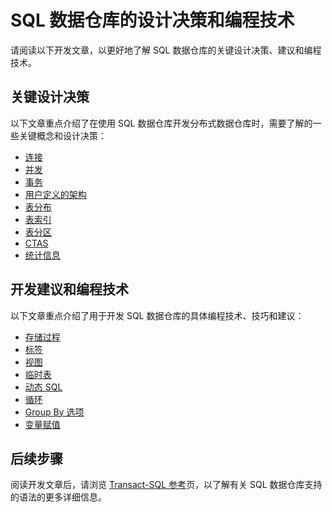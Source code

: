 <properties
   pageTitle="SQL 数据仓库开发的设计决策和编码技术 | Azure"
   description="SQL 数据仓库的开发概念、设计决策、建议和编程技术。"
   services="sql-data-warehouse"
   documentationCenter="NA"
   authors="jrowlandjones"
   manager="barbkess"
   editor=""/>

<tags
   ms.service="sql-data-warehouse"
   ms.devlang="NA"
   ms.topic="article"
   ms.tgt_pltfrm="NA"
   ms.workload="data-services"
   ms.date="08/16/2016"
   wacn.date="10/17/2016"/>  


# SQL 数据仓库的设计决策和编程技术

请阅读以下开发文章，以更好地了解 SQL 数据仓库的关键设计决策、建议和编程技术。

## 关键设计决策
以下文章重点介绍了在使用 SQL 数据仓库开发分布式数据仓库时，需要了解的一些关键概念和设计决策：

- [连接][]
- [并发][]
- [事务][]
- [用户定义的架构][]
- [表分布][]
- [表索引][]
- [表分区][]
- [CTAS][]
- [统计信息][]

## 开发建议和编程技术
以下文章重点介绍了用于开发 SQL 数据仓库的具体编程技术、技巧和建议：

- [存储过程][]
- [标签][]
- [视图][]
- [临时表][]
- [动态 SQL][]
- [循环][]
- [Group By 选项][]
- [变量赋值][]

## 后续步骤
阅读开发文章后，请浏览 [Transact-SQL 参考][]页，以了解有关 SQL 数据仓库支持的语法的更多详细信息。

<!--Image references-->

<!--Article references-->
[并发]: /documentation/articles/sql-data-warehouse-develop-concurrency/
[连接]: /documentation/articles/sql-data-warehouse-develop-connections/
[CTAS]: /documentation/articles/sql-data-warehouse-develop-ctas/
[动态 SQL]: /documentation/articles/sql-data-warehouse-develop-dynamic-sql/
[Group By 选项]: /documentation/articles/sql-data-warehouse-develop-group-by-options/
[标签]: /documentation/articles/sql-data-warehouse-develop-label/
[循环]: /documentation/articles/sql-data-warehouse-develop-loops/
[统计信息]: /documentation/articles/sql-data-warehouse-develop-pivot-unpivot/
[存储过程]: /documentation/articles/sql-data-warehouse-develop-rename/
[表分布]: /documentation/articles/sql-data-warehouse-develop-statistics/
[表索引]: /documentation/articles/sql-data-warehouse-develop-table-design/
[表分区]: /documentation/articles/sql-data-warehouse-develop-table-partitions/
[临时表]: /documentation/articles/sql-data-warehouse-develop-temporary-tables/
[事务]: /documentation/articles/sql-data-warehouse-develop-transactions/
[用户定义的架构]: /documentation/articles/sql-data-warehouse-develop-user-defined-schemas/
[变量赋值]: /documentation/articles/sql-data-warehouse-develop-variable-assignment/
[视图]: /documentation/articles/sql-data-warehouse-develop-views/
[Transact-SQL 参考]: /documentation/articles/sql-data-warehouse-overview-reference/

<!--MSDN references-->
[renaming objects]: https://msdn.microsoft.com/zh-cn/library/mt631611.aspx

<!--Other Web references-->

<!---HONumber=Mooncake_1010_2016-->